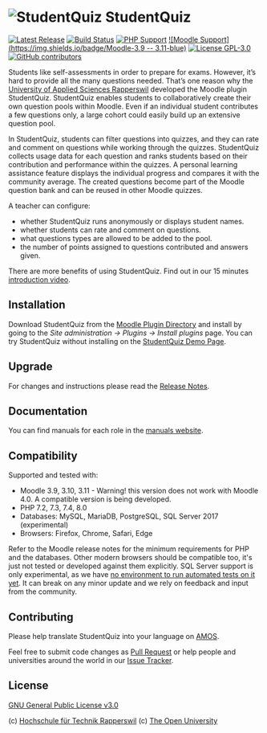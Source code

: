 # ![StudentQuiz](https://raw.githubusercontent.com/studentquiz/moodle-mod_studentquiz/master/pix/icon.svg?sanitize=true) StudentQuiz

[![Latest Release](https://img.shields.io/github/v/release/studentquiz/moodle-mod_studentquiz?sort=semver&color=orange)](https://github.com/studentquiz/moodle-mod_studentquiz/releases)
[![Build Status](https://github.com/studentquiz/moodle-mod_studentquiz/workflows/Moodle%20Plugin%20CI/badge.svg?branch=master)](https://github.com/studentquiz/moodle-mod_studentquiz/actions?query=workflow%3A%22Moodle+Plugin+CI%22+branch%3Amaster)
[![PHP Support](https://img.shields.io/badge/php-7.2_--_8.0-blue)](https://github.com/studentquiz/moodle-mod_studentquiz/actions)
[![Moodle Support](https://img.shields.io/badge/Moodle-3.9 -- 3.11-blue)](https://github.com/studentquiz/moodle-mod_studentquiz/actions)
[![License GPL-3.0](https://img.shields.io/github/license/studentquiz/moodle-mod_studentquiz?color=lightgrey)](https://github.com/studentquiz/moodle-mod_studentquiz/blob/master/LICENSE)
[![GitHub contributors](https://img.shields.io/github/contributors/studentquiz/moodle-mod_studentquiz)](https://github.com/studentquiz/moodle-mod_studentquiz/graphs/contributors)

Students like self-assessments in order to prepare for exams. However, it’s hard to provide all the many questions
needed. That’s one reason why the [University of Applied Sciences Rapperswil](https://www.hsr.ch/de/) developed the
Moodle plugin StudentQuiz. StudentQuiz enables students to collaboratively create their own question pools within
Moodle. Even if an individual student contributes a few questions only, a large cohort could easily build up an
extensive question pool.

In StudentQuiz, students can filter questions into quizzes, and they can rate and comment on questions while working
through the quizzes. StudentQuiz collects usage data for each question and ranks students based on their contribution
and performance within the quizzes. A personal learning assistance feature displays the individual progress and compares
it with the community average. The created questions become part of the Moodle question bank and can be reused in other
Moodle quizzes.

A teacher can configure:

- whether StudentQuiz runs anonymously or displays student names.
- whether students can rate and comment on questions.
- what questions types are allowed to be added to the pool.
- the number of points assigned to questions contributed and answers given.

There are more benefits of using StudentQuiz. Find out in our 15 minutes [introduction video](https://tube.switch.ch/videos/33da1b63).

## Installation

Download StudentQuiz from the [Moodle Plugin Directory](https://moodle.org/plugins/mod_studentquiz) and install by going
to the *Site administration -> Plugins -> Install plugins* page. You can try StudentQuiz without installing on the
[StudentQuiz Demo Page](http://studentquiz.hsr.ch/).

## Upgrade

For changes and instructions please read the [Release Notes](https://github.com/studentquiz/moodle-mod_studentquiz/releases).

## Documentation

You can find manuals for each role in the [manuals website](https://docs.moodle.org/40/en/StudentQuiz_module).

## Compatibility

Supported and tested with:

- Moodle 3.9, 3.10, 3.11 - Warning! this version does not work with Moodle 4.0. A compatible version is being developed.
- PHP 7.2, 7.3, 7.4, 8.0
- Databases: MySQL, MariaDB, PostgreSQL, SQL Server 2017 (experimental)
- Browsers: Firefox, Chrome, Safari, Edge

Refer to the Moodle release notes for the minimum requirements for PHP and the databases. Other modern browsers should
be compatible too, it's just not tested or developed against them explicitly.
SQL Server support is only experimental, as we have [no environment to run automated tests on it yet](https://github.com/moodlehq/moodle-plugin-ci/issues/92). It can break on any minor update and we rely on feedback and input from the community.

## Contributing

Please help translate StudentQuiz into your language on [AMOS](https://lang.moodle.org/local/amos/).

Feel free to submit code changes as [Pull Request](https://github.com/studentquiz/moodle-mod_studentquiz/pulls) or help
people and universities around the world in our [Issue Tracker](https://github.com/studentquiz/moodle-mod_studentquiz/issues).

## License

[GNU General Public License v3.0](https://github.com/studentquiz/moodle-mod_studentquiz/blob/master/LICENSE)

(c) [Hochschule für Technik Rapperswil](https://www.hsr.ch/)
(c) [The Open University](https://www.open.ac.uk/)
